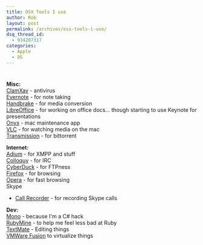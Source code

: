 ```yaml
---
title: OSX Tools I use
author: Rob
layout: post
permalink: /archives/osx-tools-i-use/
dsq_thread_id:
  - 934207317
categories:
  - Apple
  - OS
---
```

# 

**Misc:**  
[ClamXav][1] - antivirus  
[Evernote][2] - for note taking  
[Handbrake][3] - for media conversion  
[LibreOffice][4] - for working on office docs... though starting to use Keynote for presentations  
[Onyx][5] - mac maintenance app  
[VLC][6] - for watching media on the mac  
[Transmission][7] - for bittorrent

 [1]: http://www.clamxav.com/
 [2]: http://www.evernote.com/
 [3]: http://handbrake.fr/
 [4]: http://www.libreoffice.org/download/
 [5]: http://www.titanium.free.fr/
 [6]: http://www.videolan.org/vlc/
 [7]: http://www.transmissionbt.com/ "Transmission"

**Internet:**  
[Adium][8] - for XMPP and stuff  
[Colloquy][9] - for IRC  
[CyberDuck][10] - for FTPness  
[Firefox][11] - for browsing  
[Opera][12] - for fast browsing  
Skype  
- [Call Recorder][13] - for recording Skype calls

 [8]: http://adium.im/
 [9]: http://colloquy.info/
 [10]: http://cyberduck.ch/
 [11]: http://www.mozilla.com/en-US/firefox/fx/
 [12]: http://www.opera.com/
 [13]: http://www.ecamm.com/mac/callrecorder/

**Dev:**  
[Mono][14] - because I'm a C# hack  
[RubyMine][15] - to help me feel less bad at Ruby  
[TextMate][16] - Editing things  
[VMWare Fusion][17] to virtualize things

 [14]: http://www.mono-project.com/Main_Page
 [15]: http://www.jetbrains.com/ruby/
 [16]: http://macromates.com/
 [17]: http://www.vmware.com/products/fusion/overview.html